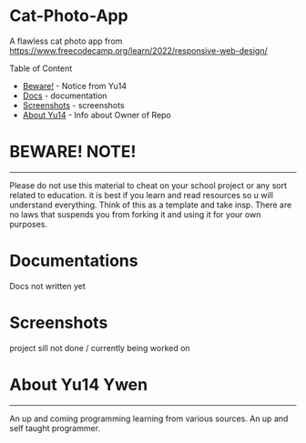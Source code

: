 # Cat-Photo-App
A flawless cat photo app from https://www.freecodecamp.org/learn/2022/responsive-web-design/ 

Table of Content 
  * [Beware!](https://github.com/Yu14Y/Cat-Photo-App/blob/main/README.md#beware-note) - Notice from Yu14
  * [Docs](https://github.com/Yu14Y/Cat-Photo-App/blob/main/README.md#documentations) - documentation
  * [Screenshots](https://github.com/Yu14Y/Cat-Photo-App/blob/main/README.md#screenshots) - screenshots 
  * [About Yu14](https://github.com/Yu14Y/Cat-Photo-App/blob/main/README.md#about-yu14-ywen) - Info about Owner of Repo

# BEWARE! NOTE! 
----
Please do not use this material to cheat on your school project or any sort related to education.
it is best if you learn and read resources so u will understand everything.
Think of this as a template and take insp.
There are no laws that suspends you from forking it and using it for your own purposes. 

# Documentations

Docs not written yet 

# Screenshots

project sill not done / currently being worked on 



# About Yu14 Ywen 
---
An up and coming programming learning from various sources. 
An up and self taught programmer. 


